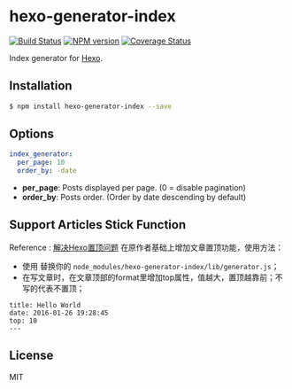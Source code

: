 # hexo-generator-index

[![Build Status](https://travis-ci.org/hexojs/hexo-generator-index.svg?branch=master)](https://travis-ci.org/hexojs/hexo-generator-index)  [![NPM version](https://badge.fury.io/js/hexo-generator-index.svg)](http://badge.fury.io/js/hexo-generator-index) [![Coverage Status](https://img.shields.io/coveralls/hexojs/hexo-generator-index.svg)](https://coveralls.io/r/hexojs/hexo-generator-index?branch=master)

Index generator for [Hexo].

## Installation

``` bash
$ npm install hexo-generator-index --save
```

## Options

``` yaml
index_generator:
  per_page: 10
  order_by: -date
```

- **per_page**: Posts displayed per page. (0 = disable pagination)
- **order_by**: Posts order. (Order by date descending by default)

## Support Articles Stick Function
Reference : [解决Hexo置顶问题](http://www.netcan666.com/2015/11/22/%E8%A7%A3%E5%86%B3Hexo%E7%BD%AE%E9%A1%B6%E9%97%AE%E9%A2%98/)
在原作者基础上增加文章置顶功能，使用方法：
- 使用 替换你的 `node_modules/hexo-generator-index/lib/generator.js`；
- 在写文章时，在文章顶部的format里增加top属性，值越大，置顶越靠前；不写的代表不置顶；
```
title: Hello World
date: 2016-01-26 19:28:45
top: 10
---
```

## License

MIT

[Hexo]: http://hexo.io/
